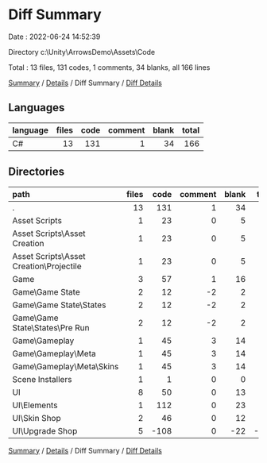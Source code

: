 # Diff Summary

Date : 2022-06-24 14:52:39

Directory c:\\Unity\\ArrowsDemo\\Assets\\Code

Total : 13 files,  131 codes, 1 comments, 34 blanks, all 166 lines

[Summary](results.md) / [Details](details.md) / Diff Summary / [Diff Details](diff-details.md)

## Languages
| language | files | code | comment | blank | total |
| :--- | ---: | ---: | ---: | ---: | ---: |
| C# | 13 | 131 | 1 | 34 | 166 |

## Directories
| path | files | code | comment | blank | total |
| :--- | ---: | ---: | ---: | ---: | ---: |
| . | 13 | 131 | 1 | 34 | 166 |
| Asset Scripts | 1 | 23 | 0 | 5 | 28 |
| Asset Scripts\\Asset Creation | 1 | 23 | 0 | 5 | 28 |
| Asset Scripts\\Asset Creation\\Projectile | 1 | 23 | 0 | 5 | 28 |
| Game | 3 | 57 | 1 | 16 | 74 |
| Game\\Game State | 2 | 12 | -2 | 2 | 12 |
| Game\\Game State\\States | 2 | 12 | -2 | 2 | 12 |
| Game\\Game State\\States\\Pre Run | 2 | 12 | -2 | 2 | 12 |
| Game\\Gameplay | 1 | 45 | 3 | 14 | 62 |
| Game\\Gameplay\\Meta | 1 | 45 | 3 | 14 | 62 |
| Game\\Gameplay\\Meta\\Skins | 1 | 45 | 3 | 14 | 62 |
| Scene Installers | 1 | 1 | 0 | 0 | 1 |
| UI | 8 | 50 | 0 | 13 | 63 |
| UI\\Elements | 1 | 112 | 0 | 23 | 135 |
| UI\\Skin Shop | 2 | 46 | 0 | 12 | 58 |
| UI\\Upgrade Shop | 5 | -108 | 0 | -22 | -130 |

[Summary](results.md) / [Details](details.md) / Diff Summary / [Diff Details](diff-details.md)